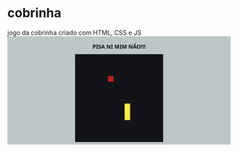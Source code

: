 # cobrinha
jogo da cobrinha criado com HTML, CSS e JS
![capa](https://raw.githubusercontent.com/SergioBonatto/cobrinha/main/Screenshot%202021-07-21%20at%2003-43-56%20Screenshot.png)

